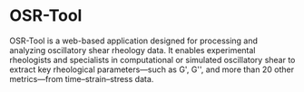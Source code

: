 # OSR-Tool
OSR-Tool is a web-based application designed for processing and analyzing oscillatory shear rheology data. It enables experimental rheologists and specialists in computational or simulated oscillatory shear to extract key rheological parameters—such as G', G'', and more than 20 other metrics—from time–strain–stress data.
